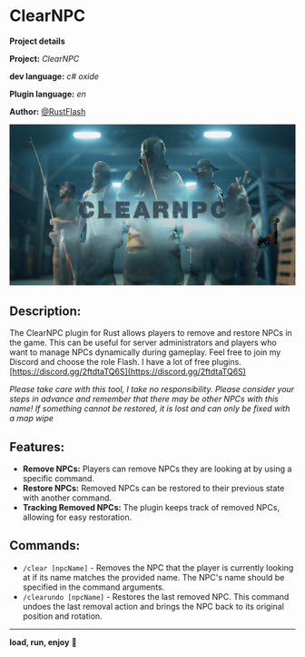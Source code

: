 # ClearNPC

**__Project details__**

**Project:** *ClearNPC*

**dev language:** *c# oxide*

**Plugin language:** *en*

**Author:** [@RustFlash](https://github.com/Flash-Ticker)

[![RustFlash - Your Favourite Trio Server](https://github.com/Flash-Ticker/ClearNPC/blob/main/ClearNPC_Thumb.png)](https://youtu.be/xJzMHkWhYpw?si=Xg3FFy5DJ8DGYJIP)


## Description:

The ClearNPC plugin for Rust allows players to remove and restore NPCs in the game. This can be useful for server administrators and players who want to manage NPCs dynamically during gameplay. Feel free to join my Discord and choose the role Flash. I have a lot of free plugins. 
[https://discord.gg/2ftdtaTQ6S](https://discord.gg/2ftdtaTQ6S)

*Please take care with this tool, I take no responsibility. Please consider your steps in advance and remember that there may be other NPCs with this name! If something cannot be restored, it is lost and can only be fixed with a map wipe*

## Features:

- **Remove NPCs:** Players can remove NPCs they are looking at by using a specific command.
- **Restore NPCs:** Removed NPCs can be restored to their previous state with another command.
- **Tracking Removed NPCs:** The plugin keeps track of removed NPCs, allowing for easy restoration.

## Commands:

- `/clear [npcName]` - Removes the NPC that the player is currently looking at if its name matches the provided name. The NPC's name should be specified in the command arguments.
- `/clearundo [npcName]` - Restores the last removed NPC. This command undoes the last removal action and brings the NPC back to its original position and rotation.

--- 

**load, run, enjoy** 💝

